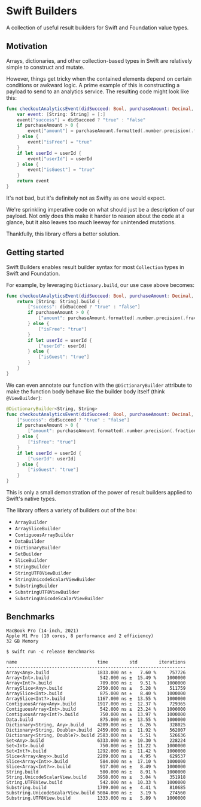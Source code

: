 # Swift Builders

A collection of useful result builders for Swift and Foundation value types.

## Motivation

Arrays, dictionaries, and other collection-based types in Swift are relatively simple to construct and mutate.

However, things get tricky when the contained elements depend on certain conditions or awkward logic. A prime example of this is constructing a payload to send to an analytics service. The resulting code might look like this:

```swift
func checkoutAnalyticsEvent(didSucceed: Bool, purchaseAmount: Decimal, userId: String?) -> [String: String] {
    var event: [String: String] = [:]
    event["success"] = didSucceed ? "true" : "false"
    if purchaseAmount > 0 {
        event["amount"] = purchaseAmount.formatted(.number.precision(.fractionLength(2)))
    } else {
        event["isFree"] = "true"
    }
    if let userId = userId {
        event["userId"] = userId
    } else {
        event["isGuest"] = "true"
    }
    return event
}
```

It's not bad, but it's definitely not as Swifty as one would expect.

We're sprinkling imperative code on what should just be a description of our payload. Not only does this make it harder to reason about the code at a glance, but it also leaves too much leeway for unintended mutations.

Thankfully, this library offers a better solution.

## Getting started

Swift Builders enables result builder syntax for most `Collection` types in Swift and Foundation.

For example, by leveraging `Dictionary.build`, our use case above becomes:

```swift
func checkoutAnalyticsEvent(didSucceed: Bool, purchaseAmount: Decimal, userId: String?) -> [String: String] {
    return [String: String].build {
        ["success": didSucceed ? "true" : "false"]
        if purchaseAmount > 0 {
            ["amount": purchaseAmount.formatted(.number.precision(.fractionLength(2)))]
        } else {
            ["isFree": "true"]
        }
        if let userId = userId {
            ["userId": userId]
        } else {
            ["isGuest": "true"]
        }
    }
}
```

We can even annotate our function with the `@DictionaryBuilder` attribute to make the function body behave like the builder body itself (think `@ViewBuilder`):

```swift
@DictionaryBuilder<String, String>
func checkoutAnalyticsEvent(didSucceed: Bool, purchaseAmount: Decimal, userId: String?) -> [String: String] {
    ["success": didSucceed ? "true" : "false"]
    if purchaseAmount > 0 {
        ["amount": purchaseAmount.formatted(.number.precision(.fractionLength(2)))]
    } else {
        ["isFree": "true"]
    }
    if let userId = userId {
        ["userId": userId]
    } else {
        ["isGuest": "true"]
    }
}
```

This is only a small demonstration of the power of result builders applied to Swift's native types.

The library offers a variety of builders out of the box:

- `ArrayBuilder`
- `ArraySliceBuilder`
- `ContiguousArrayBuilder`
- `DataBuilder`
- `DictionaryBuilder`
- `SetBuilder`
- `SliceBuilder`
- `StringBuilder`
- `StringUTF8ViewBuilder`
- `StringUnicodeScalarViewBuilder`
- `SubstringBuilder`
- `SubstringUTF8ViewBuilder`
- `SubstringUnicodeScalarViewBuilder`

## Benchmarks

```
MacBook Pro (14-inch, 2021)
Apple M1 Pro (10 cores, 8 performance and 2 efficiency)
32 GB Memory

$ swift run -c release Benchmarks

name                              time        std        iterations
-------------------------------------------------------------------
Array<Any>.build                  1833.000 ns ±   7.60 %     757726
Array<Int>.build                   542.000 ns ±  15.49 %    1000000
Array<Int?>.build                  709.000 ns ±   9.51 %    1000000
ArraySlice<Any>.build             2750.000 ns ±   5.28 %     511759
ArraySlice<Int>.build              875.000 ns ±   8.40 %    1000000
ArraySlice<Int?>.build            1167.000 ns ±  13.55 %    1000000
ContiguousArray<Any>.build        1917.000 ns ±  12.37 %     729365
ContiguousArray<Int>.build         542.000 ns ±  23.24 %    1000000
ContiguousArray<Int?>.build        750.000 ns ±  13.97 %    1000000
Data.build                         875.000 ns ±  13.55 %    1000000
Dictionary<String, Any>.build     4209.000 ns ±   6.26 %     328025
Dictionary<String, Double>.build  2459.000 ns ±  11.92 %     562007
Dictionary<String, Double?>.build 2583.000 ns ±   5.51 %     526636
Set<Any>.build                    6333.000 ns ±  10.30 %     228224
Set<Int>.build                     750.000 ns ±  11.22 %    1000000
Set<Int?>.build                   1292.000 ns ±  11.42 %    1000000
Slice<Array<Any>>.build           2209.000 ns ±   4.95 %     629537
Slice<Array<Int>>.build            584.000 ns ±  17.10 %    1000000
Slice<Array<Int?>>.build           917.000 ns ±   8.49 %    1000000
String.build                       500.000 ns ±   8.91 %    1000000
String.UnicodeScalarView.build    3958.000 ns ±   3.04 %     351918
String.UTF8View.build              542.000 ns ±  10.33 %    1000000
Substring.build                   1709.000 ns ±   4.41 %     810685
Substring.UnicodeScalarView.build 5084.000 ns ±   3.19 %     274560
Substring.UTF8View.build          1333.000 ns ±   5.89 %    1000000
```
